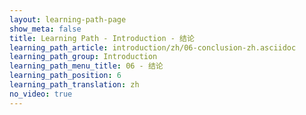 ```yaml
---
layout: learning-path-page
show_meta: false
title: Learning Path - Introduction - 结论
learning_path_article: introduction/zh/06-conclusion-zh.asciidoc
learning_path_group: Introduction
learning_path_menu_title: 06 - 结论
learning_path_position: 6
learning_path_translation: zh
no_video: true
---
```

<!--- This file autogenerated from https://github.com/InnerSourceCommons/InnerSourceLearningPath/blob/master/scripts/generate_learning_path_markdown.js -->